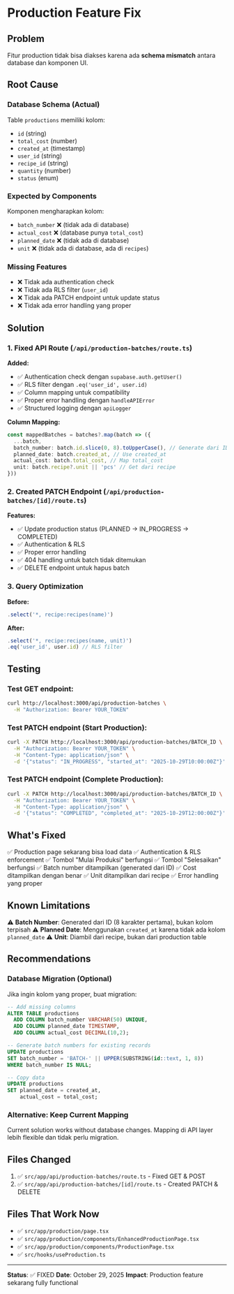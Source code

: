 # Production Feature Fix

## Problem
Fitur production tidak bisa diakses karena ada **schema mismatch** antara database dan komponen UI.

## Root Cause

### Database Schema (Actual)
Table `productions` memiliki kolom:
- `id` (string)
- `total_cost` (number)
- `created_at` (timestamp)
- `user_id` (string)
- `recipe_id` (string)
- `quantity` (number)
- `status` (enum)

### Expected by Components
Komponen mengharapkan kolom:
- `batch_number` ❌ (tidak ada di database)
- `actual_cost` ❌ (database punya `total_cost`)
- `planned_date` ❌ (tidak ada di database)
- `unit` ❌ (tidak ada di database, ada di `recipes`)

### Missing Features
- ❌ Tidak ada authentication check
- ❌ Tidak ada RLS filter (`user_id`)
- ❌ Tidak ada PATCH endpoint untuk update status
- ❌ Tidak ada error handling yang proper

## Solution

### 1. Fixed API Route (`/api/production-batches/route.ts`)

**Added:**
- ✅ Authentication check dengan `supabase.auth.getUser()`
- ✅ RLS filter dengan `.eq('user_id', user.id)`
- ✅ Column mapping untuk compatibility
- ✅ Proper error handling dengan `handleAPIError`
- ✅ Structured logging dengan `apiLogger`

**Column Mapping:**
```typescript
const mappedBatches = batches?.map(batch => ({
  ...batch,
  batch_number: batch.id.slice(0, 8).toUpperCase(), // Generate dari ID
  planned_date: batch.created_at, // Use created_at
  actual_cost: batch.total_cost, // Map total_cost
  unit: batch.recipe?.unit || 'pcs' // Get dari recipe
}))
```

### 2. Created PATCH Endpoint (`/api/production-batches/[id]/route.ts`)

**Features:**
- ✅ Update production status (PLANNED → IN_PROGRESS → COMPLETED)
- ✅ Authentication & RLS
- ✅ Proper error handling
- ✅ 404 handling untuk batch tidak ditemukan
- ✅ DELETE endpoint untuk hapus batch

### 3. Query Optimization

**Before:**
```typescript
.select('*, recipe:recipes(name)')
```

**After:**
```typescript
.select('*, recipe:recipes(name, unit)')
.eq('user_id', user.id) // RLS filter
```

## Testing

### Test GET endpoint:
```bash
curl http://localhost:3000/api/production-batches \
  -H "Authorization: Bearer YOUR_TOKEN"
```

### Test PATCH endpoint (Start Production):
```bash
curl -X PATCH http://localhost:3000/api/production-batches/BATCH_ID \
  -H "Authorization: Bearer YOUR_TOKEN" \
  -H "Content-Type: application/json" \
  -d '{"status": "IN_PROGRESS", "started_at": "2025-10-29T10:00:00Z"}'
```

### Test PATCH endpoint (Complete Production):
```bash
curl -X PATCH http://localhost:3000/api/production-batches/BATCH_ID \
  -H "Authorization: Bearer YOUR_TOKEN" \
  -H "Content-Type: application/json" \
  -d '{"status": "COMPLETED", "completed_at": "2025-10-29T12:00:00Z"}'
```

## What's Fixed

✅ Production page sekarang bisa load data
✅ Authentication & RLS enforcement
✅ Tombol "Mulai Produksi" berfungsi
✅ Tombol "Selesaikan" berfungsi
✅ Batch number ditampilkan (generated dari ID)
✅ Cost ditampilkan dengan benar
✅ Unit ditampilkan dari recipe
✅ Error handling yang proper

## Known Limitations

⚠️ **Batch Number**: Generated dari ID (8 karakter pertama), bukan kolom terpisah
⚠️ **Planned Date**: Menggunakan `created_at` karena tidak ada kolom `planned_date`
⚠️ **Unit**: Diambil dari recipe, bukan dari production table

## Recommendations

### Database Migration (Optional)
Jika ingin kolom yang proper, buat migration:

```sql
-- Add missing columns
ALTER TABLE productions 
  ADD COLUMN batch_number VARCHAR(50) UNIQUE,
  ADD COLUMN planned_date TIMESTAMP,
  ADD COLUMN actual_cost DECIMAL(10,2);

-- Generate batch numbers for existing records
UPDATE productions 
SET batch_number = 'BATCH-' || UPPER(SUBSTRING(id::text, 1, 8))
WHERE batch_number IS NULL;

-- Copy data
UPDATE productions 
SET planned_date = created_at,
    actual_cost = total_cost;
```

### Alternative: Keep Current Mapping
Current solution works without database changes. Mapping di API layer lebih flexible dan tidak perlu migration.

## Files Changed

1. ✅ `src/app/api/production-batches/route.ts` - Fixed GET & POST
2. ✅ `src/app/api/production-batches/[id]/route.ts` - Created PATCH & DELETE

## Files That Work Now

- ✅ `src/app/production/page.tsx`
- ✅ `src/app/production/components/EnhancedProductionPage.tsx`
- ✅ `src/app/production/components/ProductionPage.tsx`
- ✅ `src/hooks/useProduction.ts`

---

**Status**: ✅ FIXED
**Date**: October 29, 2025
**Impact**: Production feature sekarang fully functional
